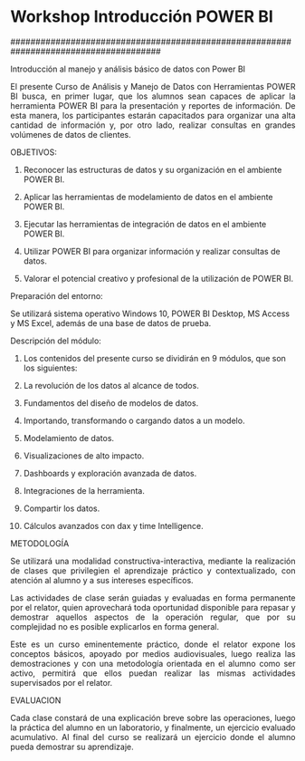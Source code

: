 # Workshop Introducción POWER BI
######################################################################################

Introducción al manejo y análisis básico de datos con Power BI

<p align="justify">El presente Curso de Análisis y Manejo de Datos con Herramientas POWER BI busca, en primer lugar, que los alumnos sean capaces de aplicar la herramienta POWER BI para la presentación y reportes de información. De esta manera, los participantes estarán capacitados para organizar una alta cantidad de información y, por otro lado, realizar consultas en grandes volúmenes de datos de clientes.</p>

OBJETIVOS:

1. Reconocer las estructuras de datos y su organización en el ambiente POWER BI.

2. Aplicar las herramientas de modelamiento de datos en el ambiente POWER BI.

3. Ejecutar las herramientas de integración de datos en el ambiente POWER BI.

4. Utilizar POWER BI para organizar información y realizar consultas de datos.

5. Valorar el potencial creativo y profesional de la utilización de POWER BI.


Preparación del entorno:

Se utilizará sistema operativo Windows 10, POWER BI Desktop, MS Access y MS Excel, además de una base de datos de prueba.

Descripción del módulo:

1. Los contenidos del presente curso se dividirán en 9 módulos, que son los siguientes:

2. La revolución de los datos al alcance de todos.

3. Fundamentos del diseño de modelos de datos.

4. Importando, transformando o cargando datos a un modelo.

5. Modelamiento de datos.

6. Visualizaciones de alto impacto.

7. Dashboards y exploración avanzada de datos.

8. Integraciones de la herramienta.

9. Compartir los datos.

10. Cálculos avanzados con dax y time Intelligence.


METODOLOGÍA

<p align="justify">Se utilizará una modalidad constructiva-interactiva, mediante la realización de clases que privilegien el aprendizaje práctico y contextualizado, con atención al alumno y a sus intereses específicos.</p>
 
<p align="justify">Las actividades de clase serán guiadas y evaluadas en forma permanente por el relator, quien aprovechará toda oportunidad disponible para repasar y demostrar aquellos aspectos de la operación regular, que por su complejidad no es posible explicarlos en forma general.</p>

<p align="justify">Este es un curso eminentemente práctico, donde el relator expone los conceptos básicos, apoyado por medios audiovisuales, luego realiza las demostraciones y con una metodología orientada en el alumno como ser activo, permitirá que ellos puedan realizar las mismas actividades supervisados por el relator.</p>

EVALUACION

<p align="justify">Cada clase constará de una explicación breve sobre las operaciones, luego la práctica del alumno en un laboratorio, y finalmente, un ejercicio evaluado acumulativo. Al final del curso se realizará un ejercicio donde el alumno pueda demostrar su aprendizaje.</p>


